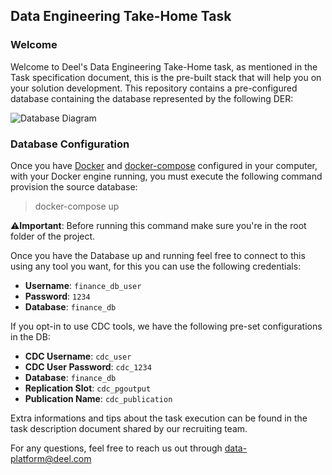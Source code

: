## Data Engineering Take-Home Task

### Welcome

Welcome to Deel's Data Engineering Take-Home task, as mentioned in the Task specification document, this is the pre-built stack that will help you on your solution development. This repository contains a pre-configured database containing the database represented by the following DER:


![Database Diagram](./diagrams/database-diagram.png)


### Database Configuration

Once you have [Docker](https://www.docker.com/products/docker-desktop/) and [docker-compose](https://docs.docker.com/compose/install/) configured in your computer, with your Docker engine running, you must execute the following command provision the source database:


> docker-compose up


:warning:**Important**: Before running this command make sure you're in the root folder of the project.

Once you have the Database up and running feel free to connect to this using any tool you want, for this you can use the following credentials:

- **Username**: `finance_db_user`
- **Password**: `1234`
- **Database**: `finance_db`

If you opt-in to use CDC tools, we have the following pre-set configurations in the DB:

- **CDC Username**: `cdc_user`
- **CDC User Password**: `cdc_1234`
- **Database**: `finance_db`
- **Replication Slot**: `cdc_pgoutput`
- **Publication Name**: `cdc_publication`

Extra informations and tips about the task execution can be found in the task description document shared by our recruiting team.

For any questions, feel free to reach us out through data-platform@deel.com 
